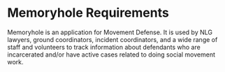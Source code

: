 # Memoryhole Requirements

Memoryhole is an application for Movement Defense. It is used by NLG lawyers, ground coordinators, incident coordinators, and a wide range of staff and volunteers to track information about defendants who are incarcerated and/or have active cases related to doing social movement work.
